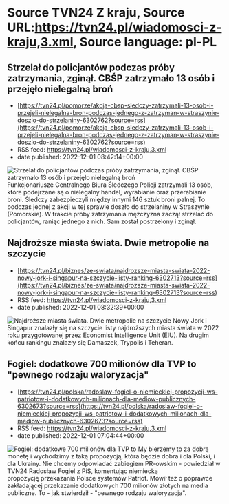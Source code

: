 # Source TVN24 Z kraju, Source URL:https://tvn24.pl/wiadomosci-z-kraju,3.xml, Source language: pl-PL

## Strzelał do policjantów podczas próby zatrzymania, zginął. CBŚP zatrzymało 13 osób i przejęło nielegalną broń
 - [https://tvn24.pl/pomorze/akcja-cbsp-sledczy-zatrzymali-13-osob-i-przejeli-nielegalna-bron-podczas-jednego-z-zatrzyman-w-straszynie-doszlo-do-strzelaniny-6302762?source=rss](https://tvn24.pl/pomorze/akcja-cbsp-sledczy-zatrzymali-13-osob-i-przejeli-nielegalna-bron-podczas-jednego-z-zatrzyman-w-straszynie-doszlo-do-strzelaniny-6302762?source=rss)
 - RSS feed: https://tvn24.pl/wiadomosci-z-kraju,3.xml
 - date published: 2022-12-01 08:42:14+00:00

<img alt="Strzelał do policjantów podczas próby zatrzymania, zginął. CBŚP zatrzymało 13 osób i przejęło nielegalną broń " src="https://tvn24.pl/najnowsze/cdn-zdjecie-ig4njv-sledczy-zabezpieczyli-miedzy-innymi-146-sztuk-broni-palnej-6302745/alternates/LANDSCAPE_1280" />
    Funkcjonariusze Centralnego Biura Śledczego Policji zatrzymali 13 osób, które podejrzane są o nielegalny handel, wyrabianie oraz przerabianie broni. Śledczy zabezpieczyli między innymi 146 sztuk broni palnej. To podczas jednej z akcji w tej sprawie doszło do strzelaniny w Straszynie (Pomorskie). W trakcie próby zatrzymania mężczyzna zaczął strzelać do policjantów, raniąc jednego z nich. Sam został postrzelony i zginął.

## Najdroższe miasta świata. Dwie metropolie na szczycie
 - [https://tvn24.pl/biznes/ze-swiata/najdrozsze-miasta-swiata-2022-nowy-jork-i-singapur-na-szczycie-listy-ranking-6302713?source=rss](https://tvn24.pl/biznes/ze-swiata/najdrozsze-miasta-swiata-2022-nowy-jork-i-singapur-na-szczycie-listy-ranking-6302713?source=rss)
 - RSS feed: https://tvn24.pl/wiadomosci-z-kraju,3.xml
 - date published: 2022-12-01 08:32:39+00:00

<img alt="Najdroższe miasta świata. Dwie metropolie na szczycie" src="https://tvn24.pl/najnowsze/cdn-zdjecie-uht4z0-nowy-jork-4726874/alternates/LANDSCAPE_1280" />
    Nowy Jork i Singapur znalazły się na szczycie listy najdroższych miasta świata w 2022 roku przygotowanej przez Economist Intelligence Unit (EIU). Na drugim końcu rankingu znalazły się Damaszek, Trypolis i Teheran.

## Fogiel: dodatkowe 700 milionów dla TVP to "pewnego rodzaju waloryzacja"
 - [https://tvn24.pl/polska/radoslaw-fogiel-o-niemieckiej-propozycji-ws-patriotow-i-dodatkowych-milionach-dla-mediow-publicznych-6302673?source=rss](https://tvn24.pl/polska/radoslaw-fogiel-o-niemieckiej-propozycji-ws-patriotow-i-dodatkowych-milionach-dla-mediow-publicznych-6302673?source=rss)
 - RSS feed: https://tvn24.pl/wiadomosci-z-kraju,3.xml
 - date published: 2022-12-01 07:04:44+00:00

<img alt="Fogiel: dodatkowe 700 milionów dla TVP to " src="https://tvn24.pl/najnowsze/cdn-zdjecie-rl5b58-01-0730-piasek-cl-0002-6302656/alternates/LANDSCAPE_1280" />
    My bierzemy to za dobrą monetę i wychodzimy z taką propozycją, która będzie dobra i dla Polski, i dla Ukrainy. Nie chcemy odpowiadać zabiegiem PR-owskim - powiedział w TVN24 Radosław Fogiel z PiS, komentując niemiecką propozycję przekazania Polsce systemów Patriot. Mówił też o poprawce zakładającej przekazanie dodatkowych 700 milionów złotych na media publiczne. To - jak stwierdził - "pewnego rodzaju waloryzacja".
